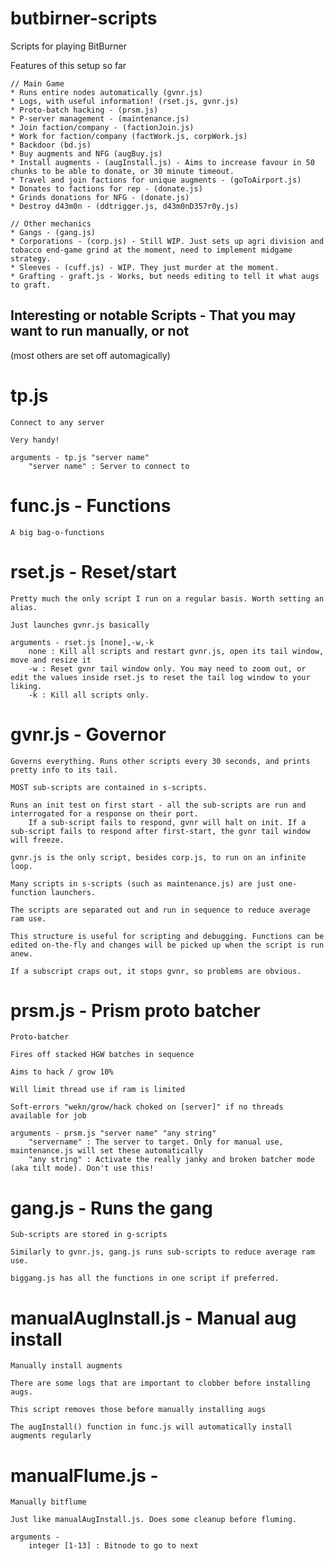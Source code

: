 # butbirner-scripts
Scripts for playing BitBurner


Features of this setup so far

    // Main Game
    * Runs entire nodes automatically (gvnr.js)
    * Logs, with useful information! (rset.js, gvnr.js)
    * Proto-batch hacking - (prsm.js)
    * P-server management - (maintenance.js)
    * Join faction/company - (factionJoin.js)
    * Work for faction/company (factWork.js, corpWork.js)
    * Backdoor (bd.js)
    * Buy augments and NFG (augBuy.js)
    * Install augments - (augInstall.js) - Aims to increase favour in 50 chunks to be able to donate, or 30 minute timeout.
    * Travel and join factions for unique augments - (goToAirport.js)
    * Donates to factions for rep - (donate.js)
    * Grinds donations for NFG - (donate.js)
    * Destroy d43m0n - (ddtrigger.js, d43m0nD357r0y.js)

    // Other mechanics
    * Gangs - (gang.js)
    * Corporations - (corp.js) - Still WIP. Just sets up agri division and tobacco end-game grind at the moment, need to implement midgame strategy.
    * Sleeves - (cuff.js) - WIP. They just murder at the moment. 
    * Grafting - graft.js - Works, but needs editing to tell it what augs to graft.

## Interesting or notable Scripts - That you may want to run manually, or not
(most others are set off automagically)

# tp.js
    Connect to any server

    Very handy!

    arguments - tp.js "server name"
        "server name" : Server to connect to


# func.js - Functions
    A big bag-o-functions

# rset.js - Reset/start
    Pretty much the only script I run on a regular basis. Worth setting an alias.

    Just launches gvnr.js basically

    arguments - rset.js [none],-w,-k
        none : Kill all scripts and restart gvnr.js, open its tail window, move and resize it
        -w : Reset gvnr tail window only. You may need to zoom out, or edit the values inside rset.js to reset the tail log window to your liking.
        -k : Kill all scripts only.

# gvnr.js - Governor
    Governs everything. Runs other scripts every 30 seconds, and prints pretty info to its tail.

    MOST sub-scripts are contained in s-scripts.

    Runs an init test on first start - all the sub-scripts are run and interrogated for a response on their port. 
        If a sub-script fails to respond, gvnr will halt on init. If a sub-script fails to respond after first-start, the gvnr tail window will freeze.

    gvnr.js is the only script, besides corp.js, to run on an infinite loop.

    Many scripts in s-scripts (such as maintenance.js) are just one-function launchers.

    The scripts are separated out and run in sequence to reduce average ram use.

    This structure is useful for scripting and debugging. Functions can be edited on-the-fly and changes will be picked up when the script is run anew.

    If a subscript craps out, it stops gvnr, so problems are obvious.

# prsm.js - Prism proto batcher
    Proto-batcher

    Fires off stacked HGW batches in sequence

    Aims to hack / grow 10%

    Will limit thread use if ram is limited

    Soft-errors "wekn/grow/hack choked on [server]" if no threads available for job

    arguments - prsm.js "server name" "any string"
        "servername" : The server to target. Only for manual use, maintenance.js will set these automatically
        "any string" : Activate the really janky and broken batcher mode (aka tilt mode). Don't use this!

# gang.js - Runs the gang
    Sub-scripts are stored in g-scripts

    Similarly to gvnr.js, gang.js runs sub-scripts to reduce average ram use.

    biggang.js has all the functions in one script if preferred.

# manualAugInstall.js - Manual aug install
    Manually install augments

    There are some logs that are important to clobber before installing augs.

    This script removes those before manually installing augs

    The augInstall() function in func.js will automatically install augments regularly

# manualFlume.js - 
    Manually bitflume

    Just like manualAugInstall.js. Does some cleanup before fluming.

    arguments - 
        integer [1-13] : Bitnode to go to next